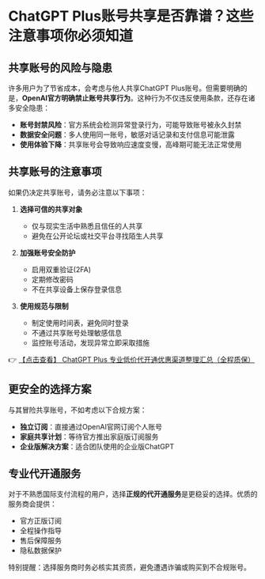 # ChatGPT Plus账号共享是否靠谱？这些注意事项你必须知道

## 共享账号的风险与隐患

许多用户为了节省成本，会考虑与他人共享ChatGPT Plus账号。但需要明确的是，**OpenAI官方明确禁止账号共享行为**。这种行为不仅违反使用条款，还存在诸多安全隐患：

- **账号封禁风险**：官方系统会检测异常登录行为，可能导致账号被永久封禁
- **数据安全问题**：多人使用同一账号，敏感对话记录和支付信息可能泄露
- **使用体验下降**：共享账号会导致响应速度变慢，高峰期可能无法正常使用

## 共享账号的注意事项

如果仍决定共享账号，请务必注意以下事项：

1. **选择可信的共享对象**
   - 仅与现实生活中熟悉且信任的人共享
   - 避免在公开论坛或社交平台寻找陌生人共享

2. **加强账号安全防护**
   - 启用双重验证(2FA)
   - 定期修改密码
   - 不在共享设备上保存登录信息

3. **使用规范与限制**
   - 制定使用时间表，避免同时登录
   - 不通过共享账号处理敏感信息
   - 监控账号活动，发现异常立即采取措施

👉 [【点击查看】 ChatGPT Plus 专业低价代开通优惠渠道整理汇总（全程质保）](https://bit.ly/DaiKai)

## 更安全的选择方案

与其冒险共享账号，不如考虑以下合规方案：

- **独立订阅**：直接通过OpenAI官网订阅个人账号
- **家庭共享计划**：等待官方推出家庭版订阅服务
- **企业版解决方案**：适合团队使用的企业版ChatGPT

## 专业代开通服务

对于不熟悉国际支付流程的用户，选择**正规的代开通服务**是更稳妥的选择。优质的服务商会提供：

- 官方正版订阅
- 全程操作指导
- 售后保障服务
- 隐私数据保护

特别提醒：选择服务商时务必核实其资质，避免遭遇诈骗或购买到不合规账号。